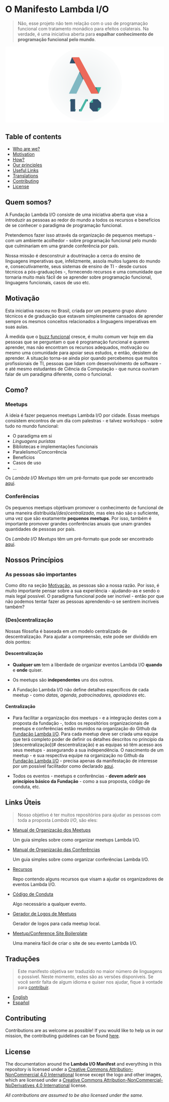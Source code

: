 # O Manifesto Lambda I/O

> Não, esse projeto não tem relação com o uso de programação funcional com
tratamento monádico para efeitos colaterais. Na verdade, é uma iniciativa aberta
para **espalhar conhecimento de programação funcional pelo mundo**.

![Nossa Logo](../banner.png)

## Table of contents

- [Who are we?](#who-are-we)
- [Motivation](#motivation)
- [How?](#how)
- [Our principles](#our-principles)
- [Useful Links](#useful-links)
- [Translations](#translations)
- [Contributing](#contributing)
- [License](#license)

## Quem somos?

A Fundação Lambda I/O consiste de uma iniciativa aberta que visa a
introduzir as pessoas ao redor do mundo a todos os recursos e benefícios de se
conhecer o paradigma de programação funcional.

Pretendemos fazer isso através da organização de pequenos meetups - com um
ambiente acolhedor - sobre programação funcional pelo mundo que culminariam em
uma grande conferência por país.

Nossa missão é desconstruir a doutrinação a cerca do ensino de linguagens
imperativas que, infelizmente, assola muitos lugares do mundo e,
consecutivamente, seus sistemas de ensino de TI - desde cursos técnicos a
pós-graduações -, fornecendo recursos e uma comunidade que tornaria muito mais
fácil de se aprender sobre programação funcional, linguagens funcionais, casos
de uso etc.

## Motivação

Esta iniciativa nasceu no Brasil, criada por um pequeno grupo aluno técnicos e
de graduação que estavam simplesmente cansados de aprender sempre os mesmos
conceitos relacionados a linguagens imperativas em suas aulas.

À medida que o [buzz funcional](https://medium.com/@jugoncalves/functional-programming-should-be-your-1-priority-for-2015-47dd4641d6b9)
cresce, é muito comum ver hoje em dia pessoas que se perguntam o que é
programação funcional e querem aprender, mas não encontram os recursos adequados,
motivação ou mesmo uma comunidade para apoiar seus estudos, e então, desistem
de aprender. A situação torna-se ainda pior quando percebemos que muitos
profissionais de TI, pessoas que lidam com desenvolvimento de software - e até
mesmo estudantes de Ciência da Computação - que nunca ouviram falar de um
paradigma diferente, como o funcional.

## Como?

### Meetups

A ideia é fazer pequenos meetups Lambda I/O por cidade. Essas meetups consistem
encontros de um dia com palestras - e talvez workshops - sobre tudo no mundo
funcional:

- O paradigma em si
- *Linguagens puristas*
- Bibliotecas e implementações funcionais
- Paralelismo/Concorrência
- Benefícios
- Casos de uso
- ...

Os *Lambda I/O Meetups* têm um pré-formato que pode ser encontrado [aqui](https://github.com/lambda-io/meetup-organization-guidelines).

### Conferências

Os pequenos meetups objetivam promover o conhecimento de funcional de uma maneira
distribuída/*(des)centralizada*, mas eles não são o suficiente, uma vez que são
exatamente **pequenos meetups**. Por isso, também é importante promover grandes
conferências anuais que unam grandes quantidades de pessoas por país.

Os *Lambda I/O Meetups* têm um pré-formato que pode ser encontrado [aqui](https://github.com/lambda-io/conference-organization-guidelines).

## Nossos Princípios

### As pessoas são importantes

Como dito na seção [Motivação](#motivacao), as pessoas são a nossa razão. Por
isso, é muito importante pensar sobre a sua experiência - ajudando-as e sendo o
mais legal possível. O paradigma funcional pode ser incrível - então por que
não podemos tentar fazer as pessoas aprendendo-o se sentirem incríveis também?

### (Des)centralização

Nossas filosofia é baseada em um modelo centralizado de descentralização. Para
ajudar a compreensão, este pode ser dividido em dois pontos:

#### Descentralização

- **Qualquer um** tem a liberdade de organizar eventos Lambda I/O **quando** e
**onde** quiser.

- Os meetups são **independentes** uns dos outros.

- A Fundação Lambda I/O não define detalhes específicos de cada meetup - como
*datas, agenda, patrocinadores, apoiadores* etc.

#### Centralização

- Para facilitar a organização dos meetups - e a integração destes com a
proposta da fundação -, todos os repositórios organizacionais de meetups e
conferências estão reunidos na organização do Github da [Fundação Lambda I/O](https://github.com/lambda-io).
Para cada meetup deve ser criada uma equipe que terá completo poder de definir
os detalhes descritos no princípio da [descentralização](# descentralização) e
as equipas só têm acesso aos seus meetups - assegurando a sua independência. O
nascimento de um meetup - e sua respectiva equipe na organização no Github da
[Fundação Lambda I/O](https://github.com/lambda-io) - precisa apenas da
manifestação de interesse por um possível facilitador como declarado [aqui](https://github.com/lambda-io/meetup-organization-guidelines).

- Todos os eventos - meetups e conferências - **devem aderir aos princípios
básico da Fundação** - como a sua proposta, código de conduta, etc.

## Links Úteis

> Nosso objetivo é ter muitos repositórios para ajudar as pessoas com toda a
proposta *Lambda I/O*, são eles:

- [Manual de Organização dos Meetups](https://github.com/lambda-io/meetup-organization-guidelines)

  Um guia simples sobre como organizar meetups Lambda I/O.

- [Manual de Organização das Conferências](https://github.com/lambda-io/conference-organization-guidelines)

  Um guia simples sobre como organizar conferências Lambda I/O.

- [Recursos](https://github.com/lambda-io/resources)

  Repo contendo alguns recursos que visam a ajudar os organizadores de eventos Lambda I/O.

- [Código de Conduta](https://github.com/lambda-io/code-of-conduct)

  Algo necessário a qualquer evento.

- [Gerador de Logos de Meetups](https://github.com/lambda-io/meetup-logo-generator)

  Gerador de logos para cada meetup local.

- [Meetup/Conference Site Boilerplate](https://github.com/lambda-io/site-boilerplate)

  Uma maneira fácil de criar o site de seu evento Lambda I/O.

## Traduções

> Este manifesto objetiva ser traduzido no maior número de linguagens o possível.
Neste momento, estes são as versões disponíveis. Se você sentir falta de algum
idioma e quiser nos ajudar, fique à vontade para [contribuir](#contribuicoes).

- [English](../README.md)
- [Español](es/README.md)

## Contributing

Contributions are as welcome as possible! If you would like to help us in our
mission, the contributing guidelines can be found [here](CONTRIBUTING.md).

## License

The documentation around the **Lambda I/O Manifest** and everything in this
repository is licensed under a [Creative Commons Attribution-NonCommercial 4.0 International](http://creativecommons.org/licenses/by-nc/4.0/) license
except the logo and other images, which are licensed under a [Creative Commons  Attribution-NonCommercial-NoDerivatives 4.0 International](http://creativecommons.org/licenses/by-nc-nd/4.0/) license.

*All contributions are assumed to be also licensed under the same.*
